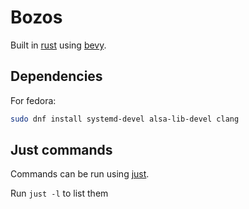 # Bozos

Built in [rust](https://www.rust-lang.org/) using [bevy](https://bevy.org/).

## Dependencies

For fedora:
```bash
sudo dnf install systemd-devel alsa-lib-devel clang
```

## Just commands

Commands can be run using [just](https://github.com/casey/just).

Run `just -l` to list them
